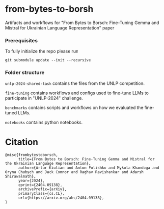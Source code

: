 # from-bytes-to-borsh
Artifacts and workflows for "From Bytes to Borsch: Fine-Tuning Gemma and Mistral for Ukrainian Language Representation" paper


### Prerequisites

To fully initialize the repo please run

```
git submodule update --init --recursive
```

### Folder structure

`unlp-2024-shared-task` contains the files from the UNLP competition. 

`fine-tuning` contains workflows and configs used to fine-tune LLMs to participate in "UNLP-2024" challenge.

`benchmarks` contains scripts and workflows on how we evaluated the fine-tuned LLMs.

`notebooks` contains python notebooks.

# Citation

```
@misc{frombytestoborsch,
      title={From Bytes to Borsch: Fine-Tuning Gemma and Mistral for the Ukrainian Language Representation}, 
      author={Artur Kiulian and Anton Polishko and Mykola Khandoga and Oryna Chubych and Jack Connor and Raghav Ravishankar and Adarsh Shirawalmath},
      year={2024},
      eprint={2404.09138},
      archivePrefix={arXiv},
      primaryClass={cs.CL},
      url={https://arxiv.org/abs/2404.09138}, 
}
```

